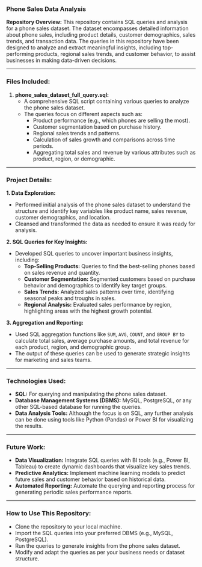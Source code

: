 
### **Phone Sales Data Analysis**

**Repository Overview:**
This repository contains SQL queries and analysis for a phone sales dataset. The dataset encompasses detailed information about phone sales, including product details, customer demographics, sales trends, and transaction data. The queries in this repository have been designed to analyze and extract meaningful insights, including top-performing products, regional sales trends, and customer behavior, to assist businesses in making data-driven decisions.

---

### **Files Included:**

1. **phone_sales_dataset_full_query.sql:**
   - A comprehensive SQL script containing various queries to analyze the phone sales dataset.
   - The queries focus on different aspects such as:
     - Product performance (e.g., which phones are selling the most).
     - Customer segmentation based on purchase history.
     - Regional sales trends and patterns.
     - Calculation of sales growth and comparisons across time periods.
     - Aggregating total sales and revenue by various attributes such as product, region, or demographic.

---

### **Project Details:**

**1. Data Exploration:**
   - Performed initial analysis of the phone sales dataset to understand the structure and identify key variables like product name, sales revenue, customer demographics, and location.
   - Cleansed and transformed the data as needed to ensure it was ready for analysis.

**2. SQL Queries for Key Insights:**
   - Developed SQL queries to uncover important business insights, including:
     - **Top-Selling Products:** Queries to find the best-selling phones based on sales revenue and quantity.
     - **Customer Segmentation:** Segmented customers based on purchase behavior and demographics to identify key target groups.
     - **Sales Trends:** Analyzed sales patterns over time, identifying seasonal peaks and troughs in sales.
     - **Regional Analysis:** Evaluated sales performance by region, highlighting areas with the highest growth potential.

**3. Aggregation and Reporting:**
   - Used SQL aggregation functions like `SUM`, `AVG`, `COUNT`, and `GROUP BY` to calculate total sales, average purchase amounts, and total revenue for each product, region, and demographic group.
   - The output of these queries can be used to generate strategic insights for marketing and sales teams.

---

### **Technologies Used:**
- **SQL:** For querying and manipulating the phone sales dataset.
- **Database Management Systems (DBMS):** MySQL, PostgreSQL, or any other SQL-based database for running the queries.
- **Data Analysis Tools:** Although the focus is on SQL, any further analysis can be done using tools like Python (Pandas) or Power BI for visualizing the results.

---

### **Future Work:**
- **Data Visualization:** Integrate SQL queries with BI tools (e.g., Power BI, Tableau) to create dynamic dashboards that visualize key sales trends.
- **Predictive Analytics:** Implement machine learning models to predict future sales and customer behavior based on historical data.
- **Automated Reporting:** Automate the querying and reporting process for generating periodic sales performance reports.

---

### **How to Use This Repository:**
- Clone the repository to your local machine.
- Import the SQL queries into your preferred DBMS (e.g., MySQL, PostgreSQL).
- Run the queries to generate insights from the phone sales dataset.
- Modify and adapt the queries as per your business needs or dataset structure.
